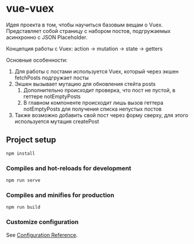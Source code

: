 # vue-vuex

Идея проекта в том, чтобы научиться базовым вещам о Vuex. Представляет собой страницу с набором постов, подгружаемых асинхронно с JSON Placeholder.

Концепция работы с Vuex: action -> mutation -> state -> getters

Основные особенности: 
1. Для работы с постами используется Vuex, который через экшен fetchPosts подгружает посты
2. Экшен вызывает мутацию для обновления стейта posts
    1. Дополнительно происходит проверка, что пост не пустой, в геттере notEmptyPosts
    2. В главном компоненте происходит лишь вызов геттера notEmptyPosts для получения списка непустых постов
3. Также возможно добавить свой пост через форму сверху, для этого используется мутация createPost

## Project setup
```
npm install
```

### Compiles and hot-reloads for development
```
npm run serve
```

### Compiles and minifies for production
```
npm run build
```

### Customize configuration
See [Configuration Reference](https://cli.vuejs.org/config/).
